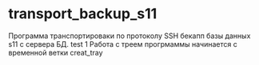 # transport_backup_s11
Программа транспортироваки по протоколу SSH бекапп базы данных s11 с сервера БД.
test 1
Работа с треем прогрмаммы начинается с временной ветки creat_tray